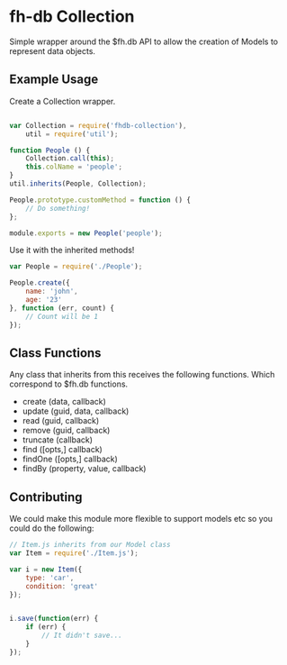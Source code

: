 fh-db Collection
================

Simple wrapper around the $fh.db API to allow the creation of Models to 
represent data objects.

## Example Usage

Create a Collection wrapper.

```javascript

var Collection = require('fhdb-collection'),
	util = require('util');

function People () {
	Collection.call(this);
	this.colName = 'people';
}
util.inherits(People, Collection);

People.prototype.customMethod = function () {
	// Do something!
};

module.exports = new People('people');

```

Use it with the inherited methods!

```javascript
var People = require('./People');

People.create({
	name: 'john',
	age: '23'
}, function (err, count) {
	// Count will be 1 
});
```

## Class Functions
Any class that inherits from this receives the following functions. Which 
correspond to $fh.db functions.

* create (data, callback) 
* update (guid, data, callback)
* read (guid, callback)
* remove (guid, callback)
* truncate (callback)
* find ([opts,] callback)
* findOne ([opts,] callback)
* findBy (property, value, callback)

## Contributing
We could make this module more flexible to support models etc so you could do 
the following:

```javascript
// Item.js inherits from our Model class
var Item = require('./Item.js');

var i = new Item({
	type: 'car',
	condition: 'great'
});


i.save(function(err) {
	if (err) {
		// It didn't save...
	}
});
```